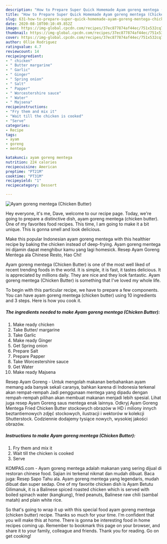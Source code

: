 ```yaml
---
description: "How to Prepare Super Quick Homemade Ayam goreng mentega (Chicken Butter)"
title: "How to Prepare Super Quick Homemade Ayam goreng mentega (Chicken Butter)"
slug: 631-how-to-prepare-super-quick-homemade-ayam-goreng-mentega-chicken-butter
date: 2020-08-10T00:10:49.852Z
image: https://img-global.cpcdn.com/recipes/37ec877874af44ec/751x532cq70/ayam-goreng-mentega-chicken-butter-recipe-main-photo.jpg
thumbnail: https://img-global.cpcdn.com/recipes/37ec877874af44ec/751x532cq70/ayam-goreng-mentega-chicken-butter-recipe-main-photo.jpg
cover: https://img-global.cpcdn.com/recipes/37ec877874af44ec/751x532cq70/ayam-goreng-mentega-chicken-butter-recipe-main-photo.jpg
author: Ollie Rodriguez
ratingvalue: 4.7
reviewcount: 14
recipeingredient:
- " chicken"
- " Butter margarine"
- " Garlic"
- " Ginger"
- " Spring onion"
- " Salt"
- " Papper"
- " Worcestershire sauce"
- " Water"
- " Majsena"
recipeinstructions:
- "Fry them and mix it"
- "Wait till the chicken is cooked"
- "Serve"
categories:
- Recipe
tags:
- ayam
- goreng
- mentega

katakunci: ayam goreng mentega 
nutrition: 224 calories
recipecuisine: American
preptime: "PT21M"
cooktime: "PT31M"
recipeyield: "1"
recipecategory: Dessert

---
```



![Ayam goreng mentega (Chicken Butter)](https://img-global.cpcdn.com/recipes/37ec877874af44ec/751x532cq70/ayam-goreng-mentega-chicken-butter-recipe-main-photo.jpg)

Hey everyone, it's me, Dave, welcome to our recipe page. Today, we're going to prepare a distinctive dish, ayam goreng mentega (chicken butter). One of my favorites food recipes. This time, I am going to make it a bit unique. This is gonna smell and look delicious.

Make this popular Indonesian ayam goreng mentega with this healthier recipe by baking the chicken instead of deep-frying. Ayam goreng mentega ini dijamin dapat menghibur kamu yang lagi homesick. Resep Ayam Goreng Mentega ala Chinese Resto, Hao Chi!

Ayam goreng mentega (Chicken Butter) is one of the most well liked of recent trending foods in the world. It is simple, it is fast, it tastes delicious. It is appreciated by millions daily. They are nice and they look fantastic. Ayam goreng mentega (Chicken Butter) is something that I've loved my whole life.


To begin with this particular recipe, we have to prepare a few components. You can have ayam goreng mentega (chicken butter) using 10 ingredients and 3 steps. Here is how you cook it.

<!--inarticleads1-->

##### The ingredients needed to make Ayam goreng mentega (Chicken Butter):

1. Make ready  chicken
1. Take  Butter/ margarine
1. Take  Garlic
1. Make ready  Ginger
1. Get  Spring onion
1. Prepare  Salt
1. Prepare  Papper
1. Take  Worcestershire sauce
1. Get  Water
1. Make ready  Majsena


Resep Ayam Goreng - Untuk mengolah makanan berbahankan ayam memang ada banyak sekali caranya, bahkan karena di Indonesia terkenal akan rempat-rempah Jadi penggunaan mentega yang dipadu dengan rempah-rempah pilihan akan membuat makanan menjadi lebih spesial. Lihat juga resep Ayam Goreng saus mentega enak lainnya. Odkryj Ayam Goreng Mentega Fried Chicken Butter stockowych obrazów w HD i miliony innych beztantiemowych zdjęć stockowych, ilustracji i wektorów w kolekcji Shutterstock. Codziennie dodajemy tysiące nowych, wysokiej jakości obrazów. 

<!--inarticleads2-->

##### Instructions to make Ayam goreng mentega (Chicken Butter):

1. Fry them and mix it
1. Wait till the chicken is cooked
1. Serve


KOMPAS.com - Ayam goreng mentega adalah makanan yang sering dijual di restoran chinese food. Sajian ini terkenal nikmat dan mudah dibuat. Baca juga: Resep Sapo Tahu ala. Ayam goreng mentega yang legendaris, mudah dibuat dan super sedap. One of my favorite chicken dish is Ayam Betutu Gilimanuk, it is a Balinese spiced roasted chicken which is served with boiled spinach water (kangkung), fried peanuts, Balinese raw chili (sambal matah) and plain white rice. 

So that's going to wrap it up with this special food ayam goreng mentega (chicken butter) recipe. Thanks so much for your time. I'm confident that you will make this at home. There is gonna be interesting food in home recipes coming up. Remember to bookmark this page on your browser, and share it to your family, colleague and friends. Thank you for reading. Go on get cooking!

